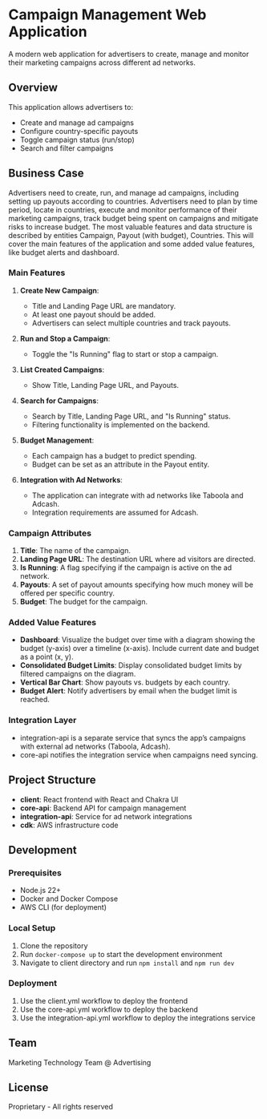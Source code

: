 # Campaign Management Web Application

A modern web application for advertisers to create, manage and monitor their marketing campaigns across different ad networks.

## Overview

This application allows advertisers to:
- Create and manage ad campaigns
- Configure country-specific payouts
- Toggle campaign status (run/stop)
- Search and filter campaigns

## Business Case
Advertisers need to create, run, and manage ad campaigns, including setting up payouts according to countries.
Advertisers need to plan by time period, locate in countries, execute and monitor performance of their marketing campaigns, track budget being spent on campaigns and mitigate risks to increase budget.
The most valuable features and data structure is described by entities Campaign, Payout (with budget), Countries. This will cover the main features of the application and some added value features, like budget alerts and dashboard.

### Main Features

1. **Create New Campaign**:
   - Title and Landing Page URL are mandatory.
   - At least one payout should be added.
   - Advertisers can select multiple countries and track payouts.

2. **Run and Stop a Campaign**:
   - Toggle the "Is Running" flag to start or stop a campaign.

3. **List Created Campaigns**:
   - Show Title, Landing Page URL, and Payouts.

4. **Search for Campaigns**:
   - Search by Title, Landing Page URL, and "Is Running" status.
   - Filtering functionality is implemented on the backend.

5. **Budget Management**:
   - Each campaign has a budget to predict spending.
   - Budget can be set as an attribute in the Payout entity.

6. **Integration with Ad Networks**:
   - The application can integrate with ad networks like Taboola and Adcash.
   - Integration requirements are assumed for Adcash.

### Campaign Attributes

1. **Title**: The name of the campaign.
2. **Landing Page URL**: The destination URL where ad visitors are directed.
3. **Is Running**: A flag specifying if the campaign is active on the ad network.
4. **Payouts**: A set of payout amounts specifying how much money will be offered per specific country.
5. **Budget**: The budget for the campaign.

### Added Value Features

- **Dashboard**: Visualize the budget over time with a diagram showing the budget (y-axis) over a timeline (x-axis). Include current date and budget as a point (x, y).
- **Consolidated Budget Limits**: Display consolidated budget limits by filtered campaigns on the diagram.
- **Vertical Bar Chart**: Show payouts vs. budgets by each country.
- **Budget Alert**: Notify advertisers by email when the budget limit is reached.

### Integration Layer

- integration-api is a separate service that syncs the app’s campaigns with external ad networks (Taboola, Adcash).
- core-api notifies the integration service when campaigns need syncing.

## Project Structure

- **client**: React frontend with React and Chakra UI
- **core-api**: Backend API for campaign management
- **integration-api**: Service for ad network integrations
- **cdk**: AWS infrastructure code

## Development

### Prerequisites
- Node.js 22+
- Docker and Docker Compose
- AWS CLI (for deployment)

### Local Setup
1. Clone the repository
2. Run `docker-compose up` to start the development environment
3. Navigate to client directory and run `npm install` and `npm run dev`

### Deployment
1. Use the client.yml workflow to deploy the frontend
2. Use the core-api.yml workflow to deploy the backend
3. Use the integration-api.yml workflow to deploy the integrations service

## Team

Marketing Technology Team @ Advertising

## License

Proprietary - All rights reserved